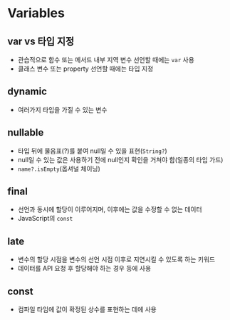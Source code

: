 # Variables

## var vs 타입 지정

- 관습적으로 함수 또는 메서드 내부 지역 변수 선언할 때에는 `var` 사용
- 클래스 변수 또는 property 선언할 때에는 타입 지정

## dynamic

- 여러가지 타입을 가질 수 있는 변수

## nullable

- 타입 뒤에 물음표(?)를 붙여 null일 수 있을 표현(`String?`)
- null일 수 있는 값은 사용하기 전에 null인지 확인을 거쳐야 함(일종의 타입 가드)
- `name?.isEmpty`(옵셔널 체이닝)

## final

- 선언과 동시에 할당이 이루어지며, 이후에는 값을 수정할 수 없는 데이터
- JavaScript의 `const`

## late

- 변수의 할당 시점을 변수의 선언 시점 이후로 지연시킬 수 있도록 하는 키워드
- 데이터를 API 요청 후 할당해야 하는 경우 등에 사용

## const

- 컴파일 타임에 값이 확정된 상수를 표현하는 데에 사용